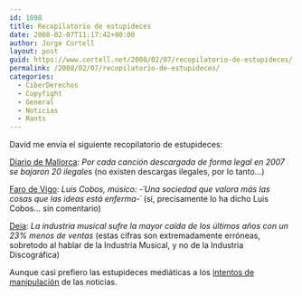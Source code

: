 ```yaml
---
id: 1098
title: Recopilatorio de estupideces
date: 2008-02-07T11:17:42+00:00
author: Jorge Cortell
layout: post
guid: https://www.cortell.net/2008/02/07/recopilatorio-de-estupideces/
permalink: /2008/02/07/recopilatorio-de-estupideces/
categories:
  - CiberDerechos
  - Copyfight
  - General
  - Noticias
  - Rants
---
```

David me enví­a el siguiente recopilatorio de estupideces:

<a title="noticia" target="_blank" href="https://www.diariodemallorca.es/secciones/noticia.jsp?pRef=1784_9_325390__Actual-cada-cancion-descargada-forma-legal-2007-bajaron-ilegales">Diario de Mallorca</a>: _Por cada canción descargada de forma legal en 2007 se bajaron 20 ilegales_ (no existen descargas ilegales, por lo tanto...)

<a title="Faro de Vigo" target="_blank" href="https://www.farodevigo.es/secciones/noticia.jsp?pRef=3244_8_195247__SociedadyCultura-Luis-Cobos-musico-sociedad-valora-cosas-ideas-esta-enferma">Faro de Vigo</a>: _Luis Cobos, músico: -´Una sociedad que valora más las cosas que las ideas está enferma-´_ (sí­, precisamente lo ha dicho Luis Cobos... sin comentario)

<a title="Deia" target="_blank" href="https://www.deia.com/es/impresa/2008/01/24/bizkaia/kultura/436315.php">Deia</a>: _La industria musical sufre la mayor caí­da de los últimos años con un 23% menos de ventas_ (estas cifras son extremadamente erróneas, sobretodo al hablar de la Industria Musical, y no de la Industria Discográfica)
  
Aunque casi prefiero las estupideces mediáticas a los <a title="P2P en Italia" target="_blank" href="https://www.acam.es/noticias_detalle.php?id=2570">intentos de manipulación</a> de las noticias.